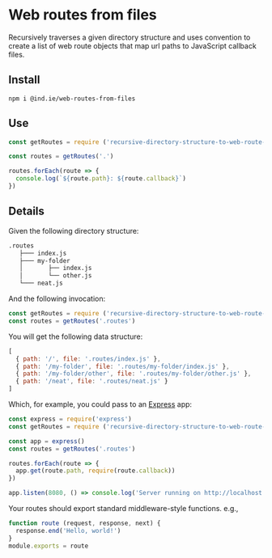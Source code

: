 # Web routes from files

Recursively traverses a given directory structure and uses convention to create a list of web route objects that map url paths to JavaScript callback files.

## Install

```shell
npm i @ind.ie/web-routes-from-files
```

## Use

```js
const getRoutes = require ('recursive-directory-structure-to-web-route-map')

const routes = getRoutes('.')

routes.forEach(route => {
  console.log(`${route.path}: ${route.callback}`)
})
```

## Details

Given the following directory structure:

```sh
.routes
   ├─── index.js
   ├─── my-folder
   │       ├── index.js
   │       └── other.js
   └─── neat.js
```

And the following invocation:

```js
const getRoutes = require ('recursive-directory-structure-to-web-route-map')
const routes = getRoutes('.routes')
```

You will get the following data structure:

```js
[
  { path: '/', file: '.routes/index.js' },
  { path: '/my-folder', file: '.routes/my-folder/index.js' },
  { path: '/my-folder/other', file: '.routes/my-folder/other.js' },
  { path: '/neat', file: '.routes/neat.js' }
]
```

Which, for example, you could pass to an [Express](https://expressjs.com/) app:


```js
const express = require('express')
const getRoutes = require ('recursive-directory-structure-to-web-route-map')

const app = express()
const routes = getRoutes('.routes')

routes.forEach(route => {
  app.get(route.path, require(route.callback))
})

app.listen(8080, () => console.log('Server running on http://localhost:8080'))
```

Your routes should export standard middleware-style functions. e.g.,

```js
function route (request, response, next) {
  response.end('Hello, world!')
}
module.exports = route
```
